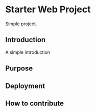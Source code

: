 # Starter Web Project

Simple project.

## Introduction

A simple introduction

## Purpose

## Deployment

## How to contribute
